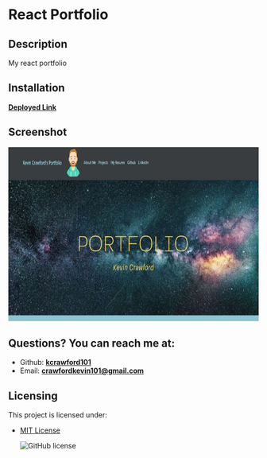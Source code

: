 # React Portfolio
  ## Description 
  My react portfolio

  ## Installation 
  [**Deployed Link**](https://kcrawford101.github.io/REACT_Portfolio/)

  ## Screenshot
   <img src='src\images\screenshot.JPG' width="750" height="350">
  
  ## Questions? You can reach me at:
  - Github: [**kcrawford101**](https://github.com/kcrawford101)
  - Email: **crawfordkevin101@gmail.com**

  ## Licensing
  This project is licensed under:  
* [MIT License](LICENSE.txt)

  ![GitHub license](https://img.shields.io/badge/license-MIT-blue.svg)
